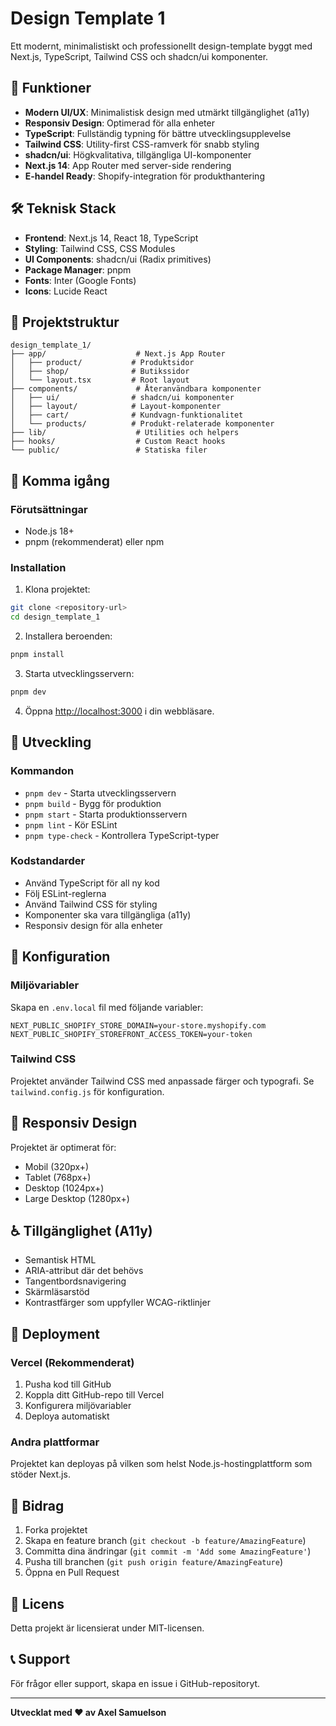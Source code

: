 # Design Template 1

Ett modernt, minimalistiskt och professionellt design-template byggt med Next.js, TypeScript, Tailwind CSS och shadcn/ui komponenter.

## 🚀 Funktioner

- **Modern UI/UX**: Minimalistisk design med utmärkt tillgänglighet (a11y)
- **Responsiv Design**: Optimerad för alla enheter
- **TypeScript**: Fullständig typning för bättre utvecklingsupplevelse
- **Tailwind CSS**: Utility-first CSS-ramverk för snabb styling
- **shadcn/ui**: Högkvalitativa, tillgängliga UI-komponenter
- **Next.js 14**: App Router med server-side rendering
- **E-handel Ready**: Shopify-integration för produkthantering

## 🛠️ Teknisk Stack

- **Frontend**: Next.js 14, React 18, TypeScript
- **Styling**: Tailwind CSS, CSS Modules
- **UI Components**: shadcn/ui (Radix primitives)
- **Package Manager**: pnpm
- **Fonts**: Inter (Google Fonts)
- **Icons**: Lucide React

## 📁 Projektstruktur

```
design_template_1/
├── app/                    # Next.js App Router
│   ├── product/           # Produktsidor
│   ├── shop/              # Butikssidor
│   └── layout.tsx         # Root layout
├── components/             # Återanvändbara komponenter
│   ├── ui/                # shadcn/ui komponenter
│   ├── layout/            # Layout-komponenter
│   ├── cart/              # Kundvagn-funktionalitet
│   └── products/          # Produkt-relaterade komponenter
├── lib/                    # Utilities och helpers
├── hooks/                  # Custom React hooks
└── public/                 # Statiska filer
```

## 🚀 Komma igång

### Förutsättningar

- Node.js 18+ 
- pnpm (rekommenderat) eller npm

### Installation

1. Klona projektet:
```bash
git clone <repository-url>
cd design_template_1
```

2. Installera beroenden:
```bash
pnpm install
```

3. Starta utvecklingsservern:
```bash
pnpm dev
```

4. Öppna [http://localhost:3000](http://localhost:3000) i din webbläsare.

## 📝 Utveckling

### Kommandon

- `pnpm dev` - Starta utvecklingsservern
- `pnpm build` - Bygg för produktion
- `pnpm start` - Starta produktionsservern
- `pnpm lint` - Kör ESLint
- `pnpm type-check` - Kontrollera TypeScript-typer

### Kodstandarder

- Använd TypeScript för all ny kod
- Följ ESLint-reglerna
- Använd Tailwind CSS för styling
- Komponenter ska vara tillgängliga (a11y)
- Responsiv design för alla enheter

## 🔧 Konfiguration

### Miljövariabler

Skapa en `.env.local` fil med följande variabler:

```env
NEXT_PUBLIC_SHOPIFY_STORE_DOMAIN=your-store.myshopify.com
NEXT_PUBLIC_SHOPIFY_STOREFRONT_ACCESS_TOKEN=your-token
```

### Tailwind CSS

Projektet använder Tailwind CSS med anpassade färger och typografi. Se `tailwind.config.js` för konfiguration.

## 📱 Responsiv Design

Projektet är optimerat för:
- Mobil (320px+)
- Tablet (768px+)
- Desktop (1024px+)
- Large Desktop (1280px+)

## ♿ Tillgänglighet (A11y)

- Semantisk HTML
- ARIA-attribut där det behövs
- Tangentbordsnavigering
- Skärmläsarstöd
- Kontrastfärger som uppfyller WCAG-riktlinjer

## 🚀 Deployment

### Vercel (Rekommenderat)

1. Pusha kod till GitHub
2. Koppla ditt GitHub-repo till Vercel
3. Konfigurera miljövariabler
4. Deploya automatiskt

### Andra plattformar

Projektet kan deployas på vilken som helst Node.js-hostingplattform som stöder Next.js.

## 🤝 Bidrag

1. Forka projektet
2. Skapa en feature branch (`git checkout -b feature/AmazingFeature`)
3. Committa dina ändringar (`git commit -m 'Add some AmazingFeature'`)
4. Pusha till branchen (`git push origin feature/AmazingFeature`)
5. Öppna en Pull Request

## 📄 Licens

Detta projekt är licensierat under MIT-licensen.

## 📞 Support

För frågor eller support, skapa en issue i GitHub-repositoryt.

---

**Utvecklat med ❤️ av Axel Samuelson**
